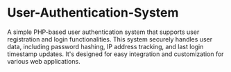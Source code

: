 # User-Authentication-System
A simple PHP-based user authentication system that supports user registration and login functionalities. This system securely handles user data, including password hashing, IP address tracking, and last login timestamp updates. It's designed for easy integration and customization for various web applications.
